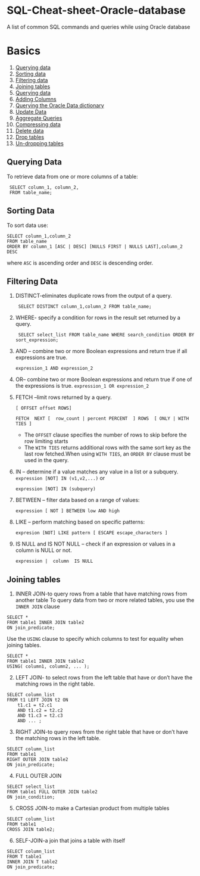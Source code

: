 # SQL-Cheat-sheet-Oracle-database
A list of common SQL commands and queries while using Oracle database

# Basics
1. [Querying data](#querying-data )
2. [Sorting data](#sorting-data)
3. [Filtering data](#filtering-data)
4. [Joining tables](#joining-tables)
5. [Querying data]()
6. [Adding Columns]()
7. [Querying the Oracle Data dictionary]()
8. [Update Data]()
9. [Aggregate Queries]()
10. [Compressing data]()
11. [Delete data]()
12. [Drop tables]()
13. [Un-dropping tables]()

## Querying Data
To retrieve data from one or more columns of a table:

```
 SELECT column_1, column_2,
 FROM table_name;
```

## Sorting Data
To sort data use:

``` 
SELECT column_1,column_2 
FROM table_name 
ORDER BY column_1 [ASC | DESC] [NULLS FIRST | NULLS LAST],column_2 DESC
 ```

where ```ASC``` is ascending order and ```DESC``` is descending order.

## Filtering Data

1. DISTINCT-eliminates duplicate rows from the output of a query.

    ``` SELECT DISTINCT column_1,column_2 FROM table_name;```

2. WHERE- specify a condition for rows in the result set returned by a query.

    ``` SELECT select_list FROM table_name WHERE search_condition ORDER BY sort_expression;```
3. AND – combine two or more Boolean expressions and return true if all expressions are true.

    ``` expression_1 AND expression_2 ```
4. OR–  combine two or more Boolean expressions and return true if one of the expressions is true.
    ```expression_1 OR expression_2```
5. FETCH –limit rows returned by a query.

    ```
    [ OFFSET offset ROWS]

    FETCH  NEXT [  row_count | percent PERCENT  ] ROWS  [ ONLY | WITH TIES ]
     ```

    * The ```OFFSET``` clause specifies the number of rows to skip before the row limiting starts
    * The ```WITH TIES``` returns additional rows with the same sort key as the last row fetched.When using ```WITH TIES```, an ```ORDER BY``` clause must be used in the query. 


6. IN – determine if a value matches any value in a list or a subquery.
    ```expression [NOT] IN (v1,v2,...)```
    or

    ```expression [NOT] IN (subquery)```
7. BETWEEN – filter data based on a range of values:

    ```expression [ NOT ] BETWEEN low AND high```
8. LIKE  – perform matching based on specific patterns:

    ```expresion [NOT] LIKE pattern [ ESCAPE escape_characters ]``` 
9. IS NULL and IS NOT NULL – check if an expression or values in a column is NULL or not.

    ```expression |  column  IS NULL```

## Joining tables
1. INNER JOIN-to query rows from a table that have matching rows from another table
To query data from two or more related tables, you use the ```INNER JOIN``` clause

```
SELECT *
FROM table1 INNER JOIN table2 
ON join_predicate;
```

Use the ```USING``` clause to specify which columns to test for equality when joining tables.

```
SELECT *
FROM table1 INNER JOIN table2 
USING( column1, column2, ... );
```

2. LEFT JOIN- to select rows from the left table that have or don’t have the matching rows in the right table.

```
SELECT column_list
FROM t1 LEFT JOIN t2 ON
    t1.c1 = t2.c1
    AND t1.c2 = t2.c2
    AND t1.c3 = t2.c3
    AND ... ;
```

3. RIGHT JOIN-to query rows from the right table that have or don’t have the matching rows in the left table.
```
SELECT column_list
FROM table1
RIGHT OUTER JOIN table2 
ON join_predicate;
```

4. FULL OUTER JOIN

```
SELECT select_list
FROM table1 FULL OUTER JOIN table2 
ON join_condition;
```

5. CROSS JOIN-to make a Cartesian product from multiple tables
```
SELECT column_list
FROM table1 
CROSS JOIN table2; 
```

6. SELF-JOIN-a join that joins a table with itself
```
SELECT column_list
FROM T table1
INNER JOIN T table2 
ON join_predicate;

```

